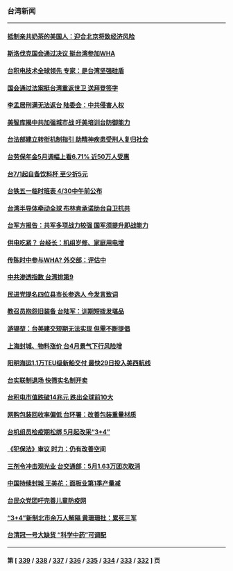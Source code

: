 ### 台湾新闻
---
#### [抵制亲共奶茶的美国人：迎合北京将致经济风险](../../pages/ncid1349361/n13722361.md) 
#### [斯洛伐克国会通过决议 挺台湾参加WHA](../../pages/ncid1349361/n13722284.md) 
#### [台积电技术全球领先 专家：是台湾坚强硅盾](../../pages/ncid1349361/n13722234.md) 
#### [国会通过法案挺台湾重返世卫 送拜登签字](../../pages/ncid1349361/n13722043.md) 
#### [李孟居刑满无法返台 陆委会：中共侵害人权](../../pages/ncid1349361/n13721873.md) 
#### [美智库揭中共加强城市战 吁美培训台防御能力](../../pages/ncid1349361/n13721727.md) 
#### [台法部建立转衔机制指引 助精神疾患受刑人复归社会](../../pages/ncid1349361/n13721846.md) 
#### [台劳保年金5月调幅上看6.71% 近50万人受惠](../../pages/ncid1349361/n13721843.md) 
#### [台7/1起自备饮料杯 至少折5元](../../pages/ncid1349361/n13721848.md) 
#### [台铁五一临时班表 4/30中午前公布](../../pages/ncid1349361/n13721854.md) 
#### [台湾半导体牵动全球 布林肯承诺助台自卫抗共](../../pages/ncid1349361/n13721693.md) 
#### [台军方报告：共军多项战力较强 国军须提升即战能力](../../pages/ncid1349361/n13721819.md) 
#### [供电吃紧？ 台经长：机组岁修、家庭用电增](../../pages/ncid1349361/n13721831.md) 
#### [传陈时中参与WHA? 外交部：评估中](../../pages/ncid1349361/n13721817.md) 
#### [中共渗透指数 台湾排第9](../../pages/ncid1349361/n13721816.md) 
#### [民进党提名四位县市长参选人 今发言致词](../../pages/ncid1349361/n13721815.md) 
#### [教召员抱怨旧装备 台陆军：训期短拨发堪品](../../pages/ncid1349361/n13721821.md) 
#### [游锡堃：台美建交短期无法实现 但需不断提倡](../../pages/ncid1349361/n13721818.md) 
#### [上海封城、物料涨价 台4月景气下行风险增](../../pages/ncid1349361/n13721765.md) 
#### [阳明海运1.1万TEU级新船交付 最快29日投入美西航线](../../pages/ncid1349361/n13721773.md) 
#### [台实联制退场 快筛实名制开卖](../../pages/ncid1349361/n13721782.md) 
#### [台积电市值跌破14兆元 跌出全球前10大](../../pages/ncid1349361/n13721768.md) 
#### [网购包装回收率偏低 台环署：改善包装重量材质](../../pages/ncid1349361/n13721764.md) 
#### [台机组员检疫期松绑 5月起改采“3+4”](../../pages/ncid1349361/n13721737.md) 
#### [《犯保法》审议 时力：仍有改善空间](../../pages/ncid1349361/n13721770.md) 
#### [三剂令冲击观光业 台交通部：5月1.63万团次取消](../../pages/ncid1349361/n13721735.md) 
#### [中国持续封城 王美花：面板业第1季产量减](../../pages/ncid1349361/n13721777.md) 
#### [台民众党团吁完善儿童防疫网](../../pages/ncid1349361/n13721738.md) 
#### [“3+4”新制北市余万人解隔 黄珊珊批：累死三军](../../pages/ncid1349361/n13721733.md) 
#### [台清冠一号大缺货 “科学中药”可调配](../../pages/ncid1349361/n13721740.md) 

---
#### 第 [ [339](./339.md) / [338](./338.md) / [337](./337.md) / [336](./336.md) / [335](./335.md) / [334](./334.md) / [333](./333.md) / [332](./332.md) ] 页
